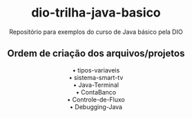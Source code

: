 <h1 align="center">dio-trilha-java-basico</h1>
<p align="center">Repositório para exemplos do curso de Java básico pela DIO</p>

<h2 align="center">Ordem de criação dos arquivos/projetos</h2>
<div align="center">
• tipos-variaveis<br>
• sistema-smart-tv<br>
• Java-Terminal<br>
• ContaBanco<br>
• Controle-de-Fluxo<br>
• Debugging-Java
</div>
